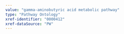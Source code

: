 ```yaml
---
value: "gamma-aminobutyric acid metabolic pathway"
type: "Pathway Ontology"
xref-identifier: "0000412"
xref-dataSource: "PW"
---
```

